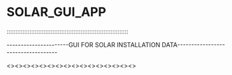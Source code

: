 # SOLAR_GUI_APP
:::::::::::::::::::::::::::::::::::::::::::::::::::::::::::::::::::::

----------------------GUI FOR SOLAR INSTALLATION DATA-----------------------------------

<><><><><><><><><><><><><><><><>

